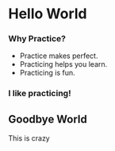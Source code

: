 # Hello World

### Why Practice?
* Practice makes perfect.
* Practicing helps you learn.
* Practicing is fun.

### I like practicing!


## Goodbye World

This is crazy
